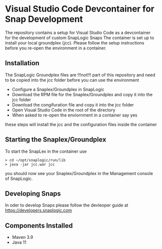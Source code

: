 # Visual Studio Code Devcontainer for Snap Development
The repository contains a setup for Visual Studio Code as a devcontainer for the development of custom SnapLogic Snaps
The container is set up to install your local groundplex (jcc). Please follow the setup instructions before you
re-open the environment in a container.

## Installation
The SnapLogic Groundplex files are !!!not!!! part of this repository and need to be copied into the jcc folder before
you can use the environment
- Configure a Snaplex/Groundplex in SnapLogic
- Download the RPM file for the Snaplex/Groundplex and copy it into the jcc folder
- Download the congifuration file and copy it into the jcc folder
- Open Visual Studio Code in the root of the directory
- When asked to re-open the enviornment in a container say yes

these steps will install the jcc and the configuration files inside the container 

## Starting the Snaplex/Groundplex
To start the SnapLex in the container use
```
> cd ~/opt/snaplogic/run/lib
> java -jar jcc.war jcc
```
you should now see your Snaplex/Groundplex in the Management console of SnapLogic.


## Developing Snaps
In oder to develop Snaps please follow the devleoper guide at https://developers.snaplogic.com

## Components Installed
- Maven 3.9
- Java 11
